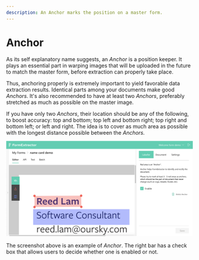 ```yaml
---
description: An Anchor marks the position on a master form.
---
```


# Anchor

As its self explanatory name suggests, an _Anchor_ is a position keeper. It plays an essential part in warping images that will be uploaded in the future to match the master form, before extraction can properly take place.

Thus, anchoring properly is extremely important to yield favorable data extraction results. Identical parts among your documents make good _Anchors_. It's also recommended to have at least two _Anchors_, preferably stretched as much as possible on the master image.

If you have only two _Anchors_, their location should be any of the following, to boost accuracy: top and bottom; top left and bottom right; top right and bottom left; or left and right. The idea is to cover as much area as possible with the longest distance possible between the _Anchors._

![](../../.gitbook/assets/screenshot-2020-09-16-at-3.47.04-pm.png)

The screenshot above is an example of _Anchor_. The right bar has a check box that allows users to decide whether one is enabled or not.

